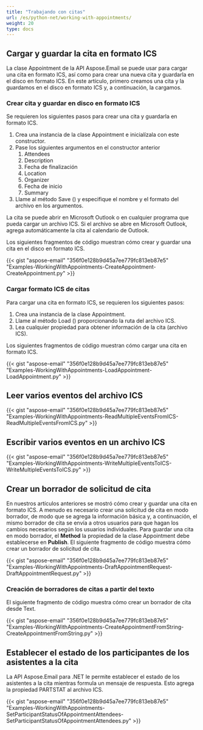 ```yaml
---
title: "Trabajando con citas"
url: /es/python-net/working-with-appointments/
weight: 20
type: docs
---
```



## **Cargar y guardar la cita en formato ICS**
La clase Appointment de la API Aspose.Email se puede usar para cargar una cita en formato ICS, así como para crear una nueva cita y guardarla en el disco en formato ICS. En este artículo, primero creamos una cita y la guardamos en el disco en formato ICS y, a continuación, la cargamos.
### **Crear cita y guardar en disco en formato ICS**
Se requieren los siguientes pasos para crear una cita y guardarla en formato ICS.

1. Crea una instancia de la clase Appointment e inicialízala con este constructor.
1. Pase los siguientes argumentos en el constructor anterior
   1. Attendees
   1. Description
   1. Fecha de finalización
   1. Location
   1. Organizer
   1. Fecha de inicio
   1. Summary
1. Llame al método Save () y especifique el nombre y el formato del archivo en los argumentos.

La cita se puede abrir en Microsoft Outlook o en cualquier programa que pueda cargar un archivo ICS. Si el archivo se abre en Microsoft Outlook, agrega automáticamente la cita al calendario de Outlook.

Los siguientes fragmentos de código muestran cómo crear y guardar una cita en el disco en formato ICS.



{{< gist "aspose-email" "356f0e128b9d45a7ee779fc813eb87e5" "Examples-WorkingWithAppointments-CreateAppointment-CreateAppointment.py" >}}
### **Cargar formato ICS de citas**
Para cargar una cita en formato ICS, se requieren los siguientes pasos:

1. Crea una instancia de la clase Appointment.
1. Llame al método Load () proporcionando la ruta del archivo ICS.
1. Lea cualquier propiedad para obtener información de la cita (archivo ICS).

Los siguientes fragmentos de código muestran cómo cargar una cita en formato ICS.



{{< gist "aspose-email" "356f0e128b9d45a7ee779fc813eb87e5" "Examples-WorkingWithAppointments-LoadAppointment-LoadAppointment.py" >}}
## **Leer varios eventos del archivo ICS**
{{< gist "aspose-email" "356f0e128b9d45a7ee779fc813eb87e5" "Examples-WorkingWithAppointments-ReadMultipleEventsFromICS-ReadMultipleEventsFromICS.py" >}}
## **Escribir varios eventos en un archivo ICS**
{{< gist "aspose-email" "356f0e128b9d45a7ee779fc813eb87e5" "Examples-WorkingWithAppointments-WriteMultipleEventsToICS-WriteMultipleEventsToICS.py" >}}
## **Crear un borrador de solicitud de cita**
En nuestros artículos anteriores se mostró cómo crear y guardar una cita en formato ICS. A menudo es necesario crear una solicitud de cita en modo borrador, de modo que se agrega la información básica y, a continuación, el mismo borrador de cita se envía a otros usuarios para que hagan los cambios necesarios según los usuarios individuales. Para guardar una cita en modo borrador, el **Method** la propiedad de la clase Appointment debe establecerse en **Publish**. El siguiente fragmento de código muestra cómo crear un borrador de solicitud de cita.

{{< gist "aspose-email" "356f0e128b9d45a7ee779fc813eb87e5" "Examples-WorkingWithAppointments-DraftAppointmentRequest-DraftAppointmentRequest.py" >}}
### **Creación de borradores de citas a partir del texto**
El siguiente fragmento de código muestra cómo crear un borrador de cita desde Text. 

{{< gist "aspose-email" "356f0e128b9d45a7ee779fc813eb87e5" "Examples-WorkingWithAppointments-CreateAppointmentFromString-CreateAppointmentFromString.py" >}}
## **Establecer el estado de los participantes de los asistentes a la cita**
La API Aspose.Email para .NET le permite establecer el estado de los asistentes a la cita mientras formula un mensaje de respuesta. Esto agrega la propiedad PARTSTAT al archivo ICS.

{{< gist "aspose-email" "356f0e128b9d45a7ee779fc813eb87e5" "Examples-WorkingWithAppointments-SetParticipantStatusOfAppointmentAttendees-SetParticipantStatusOfAppointmentAttendees.py" >}}
